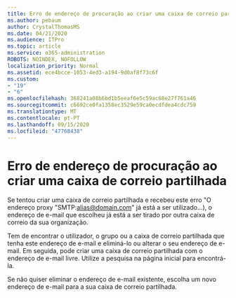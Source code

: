 ```yaml
---
title: Erro de endereço de procuração ao criar uma caixa de correio partilhada
ms.author: pebaum
author: CrystalThomasMS
ms.date: 04/21/2020
ms.audience: ITPro
ms.topic: article
ms.service: o365-administration
ROBOTS: NOINDEX, NOFOLLOW
localization_priority: Normal
ms.assetid: ece4bcce-1053-4ed3-a194-9d0af8f73c6f
ms.custom:
- "19"
- "6"
ms.openlocfilehash: 368241a08b6bd1b5eeaf6e5c59ac68e27f761a46
ms.sourcegitcommit: c6692ce0fa1358ec3529e59ca0ecdfdea4cdc759
ms.translationtype: MT
ms.contentlocale: pt-PT
ms.lasthandoff: 09/15/2020
ms.locfileid: "47768438"
---
```

# <a name="proxy-address-error-while-creating-a-shared-mailbox"></a>Erro de endereço de procuração ao criar uma caixa de correio partilhada

Se tentou criar uma caixa de correio partilhada e recebeu este erro "O endereço proxy "SMTP:alias@domain.com" já está a ser utilizado...), o endereço de e-mail que escolheu já está a ser tirado por outra caixa de correio da sua organização.
  
Tem de encontrar o utilizador, o grupo ou a caixa de correio partilhada que tenha este endereço de e-mail e eliminá-lo ou alterar o seu endereço de e-mail. Em seguida, pode criar uma caixa de correio partilhada com o endereço de e-mail livre. Utilize a pesquisa na página inicial para encontrá-la.
  
Se não quiser eliminar o endereço de e-mail existente, escolha um novo endereço de e-mail para a sua caixa de correio partilhada.
  